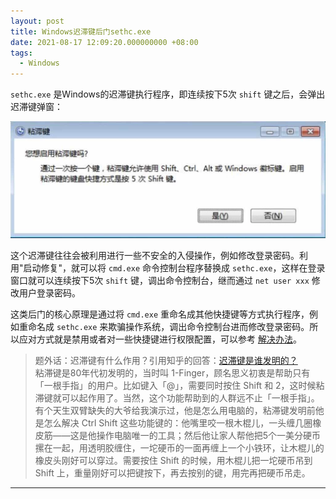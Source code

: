 ```yaml
---
layout: post
title: Windows迟滞键后门sethc.exe
date: 2021-08-17 12:09:20.000000000 +08:00
tags: 
  - Windows
---
```


`sethc.exe` 是Windows的迟滞键执行程序，即连续按下5次 `shift` 键之后，会弹出迟滞键弹窗：

![shift5.jpg](/static/image/2021/shift5.jpg)

这个迟滞键往往会被利用进行一些不安全的入侵操作，例如修改登录密码。利用"启动修复"，就可以将 `cmd.exe` 命令控制台程序替换成 `sethc.exe`，这样在登录窗口就可以连续按下5次 `shift` 键，调出命令控制台，继而通过 `net user xxx` 修改用户登录密码。

这类后门的核心原理是通过将 `cmd.exe` 重命名成其他快捷键等方式执行程序，例如重命名成 `sethc.exe` 来欺骗操作系统，调出命令控制台进而修改登录密码。所以应对方式就是禁用或者对一些快捷键进行权限配置，可以参考 <a href="https://baike.baidu.com/item/sethc.exe/249570?fr=aladdin" target="_blank">解决办法</a>。

>题外话：迟滞键有什么作用？引用知乎的回答：<a href="https://www.zhihu.com/question/29748629/answer/646431616" target="_blank">迟滞键是谁发明的？</a> <br />
>粘滞键是80年代初发明的，当时叫 1-Finger，顾名思义初衷是帮助只有「一根手指」的用户。比如键入「@」，需要同时按住 Shift 和 2，这时候粘滞键就可以起作用了。当然，这个功能帮助到的人群远不止「一根手指」。有个天生双臂缺失的大爷给我演示过，他是怎么用电脑的，粘滞键发明前他是怎么解决 Ctrl Shift 这些功能键的：他嘴里咬一根木棍儿，一头缠几圈橡皮筋——这是他操作电脑唯一的工具；然后他让家人帮他把5个一美分硬币摞在一起，用透明胶缠住，一坨硬币的一面再缠上一个小铁环，让木棍儿的橡皮头刚好可以穿过。需要按住 Shift 的时候，用木棍儿把一坨硬币吊到 Shift 上，重量刚好可以把键按下，再去按别的键，用完再把硬币吊走。

<hr />
